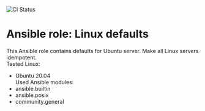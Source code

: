![CI Status](https://github.com/Ark4diiV/arole_linux_defaults/actions/workflows/github-actions-lint.yml/badge.svg)
# Ansible role: Linux defaults
This Ansible role contains defaults for Ubuntu server. Make all Linux servers idempotent.   
Tested Linux:
- Ubuntu 20.04   
Used Ansible modules:
- ansible.builtin
- ansible.posix
- community.general
